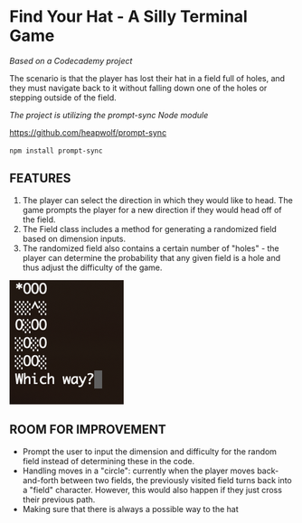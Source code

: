 # Find Your Hat - A Silly Terminal Game 
*Based on a Codecademy project*

The scenario is that the player has lost their hat in a field full of holes, and they must navigate back to it without falling down one of the holes or stepping outside of the field.

*The project is utilizing the prompt-sync Node module*

https://github.com/heapwolf/prompt-sync

`npm install prompt-sync`

## FEATURES
1. The player can select the direction in which they would like to head. The game prompts the player for a new direction if they would head off of the field.
2. The Field class includes a method for generating a randomized field based on dimension inputs.
3. The randomized field also contains a certain number of "holes" - the player can determine the probability that any given field is a hole and thus adjust the difficulty of the game.

![alt text](./screenshot.png)

## ROOM FOR IMPROVEMENT
- Prompt the user to input the dimension and difficulty for the random field instead of determining these in the code.
- Handling moves in a "circle": currently when the player moves back-and-forth between two fields, the previously visited field turns back into a "field" character. However, this would also happen if they just cross their previous path.
- Making sure that there is always a possible way to the hat
